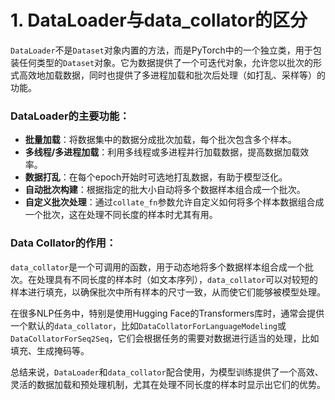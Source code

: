 # 1. DataLoader与data_collator的区分

`DataLoader`不是`Dataset`对象内置的方法，而是PyTorch中的一个独立类，用于包装任何类型的`Dataset`对象。它为数据提供了一个可迭代对象，允许您以批次的形式高效地加载数据，同时也提供了多进程加载和批次后处理（如打乱、采样等）的功能。

### DataLoader的主要功能：

- **批量加载**：将数据集中的数据分成批次加载，每个批次包含多个样本。
- **多线程/多进程加载**：利用多线程或多进程并行加载数据，提高数据加载效率。
- **数据打乱**：在每个epoch开始时可选地打乱数据，有助于模型泛化。
- **自动批次构建**：根据指定的批大小自动将多个数据样本组合成一个批次。
- **自定义批次处理**：通过`collate_fn`参数允许自定义如何将多个样本数据组合成一个批次，这在处理不同长度的样本时尤其有用。

### Data Collator的作用：

`data_collator`是一个可调用的函数，用于动态地将多个数据样本组合成一个批次。在处理具有不同长度的样本时（如文本序列），`data_collator`可以对较短的样本进行填充，以确保批次中所有样本的尺寸一致，从而使它们能够被模型处理。

在很多NLP任务中，特别是使用Hugging Face的Transformers库时，通常会提供一个默认的`data_collator`，比如`DataCollatorForLanguageModeling`或`DataCollatorForSeq2Seq`，它们会根据任务的需要对数据进行适当的处理，比如填充、生成掩码等。

总结来说，`DataLoader`和`data_collator`配合使用，为模型训练提供了一个高效、灵活的数据加载和预处理机制，尤其在处理不同长度的样本时显示出它们的优势。
